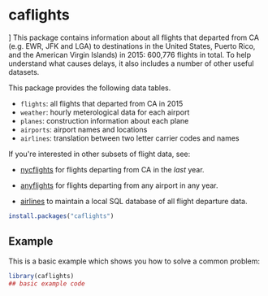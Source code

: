 # caflights

]
This package contains information about all flights that departed from CA
(e.g. EWR, JFK and LGA) to destinations in the United States, Puerto Rico,
and the American Virgin Islands) in 2015: 
600,776 flights in total. To help understand what causes delays, 
it also includes a number of other useful datasets.

This package provides the following data tables.

* `flights`: all flights that departed from CA in 2015
* `weather`: hourly meterological data for each airport
* `planes`: construction information about each plane
* `airports`: airport names and locations
* `airlines`: translation between two letter carrier codes and names

If you're interested in other subsets of flight data, see:

* [nycflights](https://github.com/jayleetx/nycflights) for flights departing 
  from CA in the _last_ year.
  
* [anyflights](https://github.com/simonpcouch/anyflights) for flights departing
  from any airport in any year.
  
* [airlines](https://github.com/beanumber/airlines) to maintain a local SQL
  database of all flight departure data.

``` r
install.packages("caflights")
```

## Example

This is a basic example which shows you how to solve a common problem:

``` r
library(caflights)
## basic example code
```

